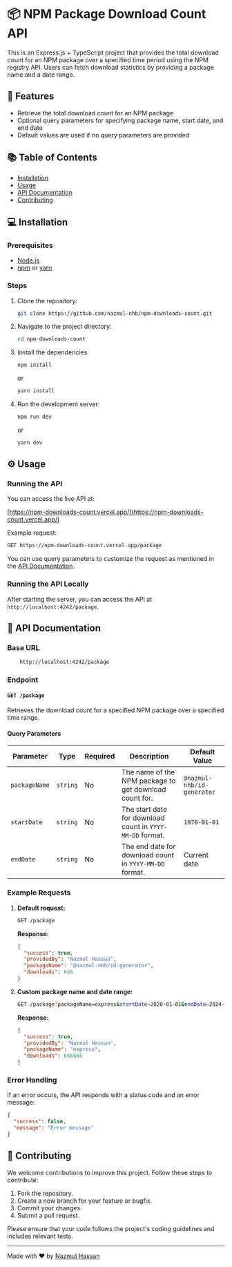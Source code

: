 # 📦 NPM Package Download Count API

This is an Express.js + TypeScript project that provides the total download count for an NPM package over a specified time period using the NPM registry API. Users can fetch download statistics by providing a package name and a date range.

## 🚀 Features

- Retrieve the total download count for an NPM package
- Optional query parameters for specifying package name, start date, and end date
- Default values are used if no query parameters are provided

## 📚 Table of Contents

- [Installation](#-installation)
- [Usage](#%EF%B8%8F-usage)
- [API Documentation](#-api-documentation)
- [Contributing](#-contributing)

## 💻 Installation

### Prerequisites

- [Node.js](https://nodejs.org/en/download/)
- [npm](https://www.npmjs.com/) or [yarn](https://yarnpkg.com/)

### Steps

1. Clone the repository:

   ```bash
   git clone https://github.com/nazmul-nhb/npm-downloads-count.git
   ```

2. Navigate to the project directory:

   ```bash
   cd npm-downloads-count
   ```

3. Install the dependencies:

   ```bash
   npm install
   ```

   or

   ```bash
   yarn install
   ```

4. Run the development server:

   ```bash
   npm run dev
   ```

   or

   ```bash
   yarn dev
   ```

## ⚙️ Usage

### Running the API

You can access the live API at:

[https://npm-downloads-count.vercel.app/](https://npm-downloads-count.vercel.app/)

Example request:

```bash
GET https://npm-downloads-count.vercel.app/package
```

You can use query parameters to customize the request as mentioned in the [API Documentation](#-api-documentation).

### Running the API Locally

After starting the server, you can access the API at `http://localhost:4242/package`.

## 📖 API Documentation

### Base URL

```bash
    http://localhost:4242/package
```

### Endpoint

#### `GET /package`

Retrieves the download count for a specified NPM package over a specified time range.

#### Query Parameters

| Parameter     | Type     | Required | Description                                               | Default Value                 |
| ------------- | -------- | -------- | --------------------------------------------------------- | ----------------------------- |
| `packageName` | `string` | No       | The name of the NPM package to get download count for.     | `@nazmul-nhb/id-generator`     |
| `startDate`   | `string` | No       | The start date for download count in `YYYY-MM-DD` format.  | `1970-01-01`                  |
| `endDate`     | `string` | No       | The end date for download count in `YYYY-MM-DD` format.    | Current date                  |

### Example Requests

1. **Default request:**

   ```bash
   GET /package
   ```

   **Response:**

   ```json
   {
     "success": true,
     "providedBy": "Nazmul Hassan",
     "packageName": "@nazmul-nhb/id-generator",
     "downloads": 666
   }
   ```

2. **Custom package name and date range:**

   ```bash
   GET /package?packageName=express&startDate=2020-01-01&endDate=2024-01-01
   ```

   **Response:**

   ```json
   {
     "success": true,
     "providedBy": "Nazmul Hassan",
     "packageName": "express",
     "downloads": 666666
   }
   ```

### Error Handling

If an error occurs, the API responds with a status code and an error message:

```json
{
  "success": false,
  "message": "Error message"
}
```

## 🤝 Contributing

We welcome contributions to improve this project. Follow these steps to contribute:

1. Fork the repository.
2. Create a new branch for your feature or bugfix.
3. Commit your changes.
4. Submit a pull request.

Please ensure that your code follows the project's coding guidelines and includes relevant tests.

---

Made with ❤️ by [Nazmul Hassan](https://github.com/nazmul-nhb)
